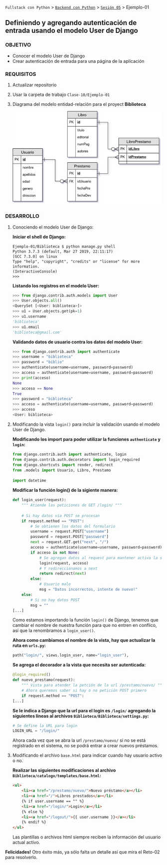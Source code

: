 `Fullstack con Python` > [`Backend con Python`](../../Readme.md) > [`Sesión 05`](../Readme.md) > Ejemplo-01
## Definiendo y agregando autenticación de entrada usando el modelo User de Django

### OBJETIVO
- Conocer el modelo User de Django
- Crear autenticación de entrada para una página de la aplicación

### REQUISITOS
1. Actualizar repositorio
1. Usar la carpeta de trabajo `Clase-10/Ejemplo-01`
1. Diagrama del modelo entidad-relación para el proyect __Biblioteca__

   ![Modelo entidad-relación para Biblioteca](modelo-entidad-relacion.jpg)


### DESARROLLO
1. Conociendo el modelo User de Django:

   __Iniciar el shell de Django:__
   ```console
   Ejemplo-01/Biblioteca $ python manage.py shell
   Python 3.7.3 (default, Mar 27 2019, 22:11:17)
   [GCC 7.3.0] on linux
   Type "help", "copyright", "credits" or "license" for more information.
   (InteractiveConsole)
   >>>
   ```

   __Listando los registros en el modelo User:__

   ```python
   >>> from django.contrib.auth.models import User
   >>> User.objects.all()
   <QuerySet [<User: biblioteca>]>
   >>> u1 = User.objects.get(pk=1)
   >>> u1.username
   'biblioteca'
   >>> u1.email
   'biblioteca@gmail.com'
   ```

   __Validando datos de usuario contra los datos del modelo User:__

   ```python
   >>> from django.contrib.auth import authenticate
   >>> username = "biblioteca"
   >>> password = "biblio"
   >>> authenticate(username=username, password=password)
   >>> acceso = authenticate(username=username, password=password)
   >>> print(acceso)
   None
   >>> acceso == None
   True
   >>> password = "biblioteca"
   >>> acceso = authenticate(username=username, password=password)
   >>> acceso
   <User: biblioteca>
   ```

1. Modificando la vista `login()` para incluir la validación usando el modelo User de Django.

   __Modificando los import para poder utilizar la funciones `authenticate` y `login`:__
   ```python
   from django.contrib.auth import authenticate, login
   from django.contrib.auth.decorators import login_required
   from django.shortcuts import render, redirect
   from .models import Usuario, Libro, Prestamo

   import datetime
   ```

   __Modificar la función login() de la sigiente manera:__
   ```python
   def login_user(request):
       """ Atiende las peticiones de GET /login/ """

       # Si hay datos vía POST se procesan
       if request.method == "POST":
           # Se obtienen los datos del formulario
           username = request.POST["username"]
           password = request.POST["password"]
           next = request.GET.get("next", "/")
           acceso = authenticate(username=username, password=password)
           if acceso is not None:
               # Se agregan datos al request para mantener activa la sesión
               login(request, acceso)
               # Y redireccionamos a next
               return redirect(next)
           else:
               # Usuario malo
               msg = "Datos incorrectos, intente de nuevo!"
       else:
           # Si no hay datos POST
           msg = ""
   [...]
   ```
   Como estamos importando la función `login()` de Django, tenemos que cambiar el nombre de nuestra función para que no entren en conflico, así que la renombramos a `login_user()`.

   __Ahora como cambiamos el nombre de la vista, hay que actualizar la ruta en `urls.py`:__
   ```python
   path("login/", views.login_user, name="login_user"),
   ```

   __Se agrega el decorador a la vista que necesita ser autenticada:__
   ```python
   @login_required()
   def nuevo_prestamo(request):
       """ Vista para atender la petción de la url /prestamo/nuevo/ """
       # Ahora queremos saber si hay o no petición POST primero
       if request.method == "POST":
   [...]
   ```

   __Se le indica a Django que la url para el login es `/login/` agregando la siguientes líneas al archivos `Biblioteca/Biblioteca/settings.py`:__
   ```python
   # Se define la URL para login
   LOGIN_URL = "/login/"
   ```

   Ahora cada vez que se abra la url `/prestamo/nuevo/` si no se está registrado en el sistema, no se podrá entrar a crear nuevos préstamos.

1. Modificando el archivo `base.html` para indicar cuando hay usuario activo o no.

   __Realizar las siguientes modificaciones al archivo `Biblioteca/catalogo/templates/base.html`:__
   ```html
   <ul>
       <li><a href="/prestamo/nuevo/">Nuevo préstamo</a></li>
       <li><a href="/">Libros prestados</a></li>
       {% if user.username == "" %}
       <li><a href="/login/">Login</a></li>
       {% else %}
       <li><a href="/logout/">{{ user.username }}</a></li>
       {% endif %}
   </ul>
   ```
   Las plantillas o archivos html siempre reciben la información del usuario actual activo.

__Felicidades!__ Otro éxito más, ya sólo falta un detalle así que mira el Reto-02 para resolverlo.
